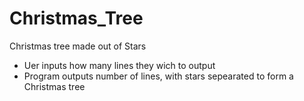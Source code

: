 # Christmas_Tree
Christmas tree made out of Stars

- Uer inputs how many lines they wich to output
- Program outputs number of lines, with stars sepearated to form a Christmas tree
